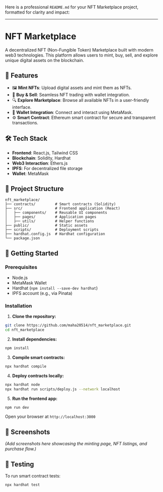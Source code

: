 Here is a professional `README.md` for your NFT Marketplace project, formatted for clarity and impact:

---

# NFT Marketplace

A decentralized NFT (Non-Fungible Token) Marketplace built with modern web3 technologies. This platform allows users to mint, buy, sell, and explore unique digital assets on the blockchain.

## 🚀 Features

* 🖼️ **Mint NFTs**: Upload digital assets and mint them as NFTs.
* 🛒 **Buy & Sell**: Seamless NFT trading with wallet integration.
* 🔍 **Explore Marketplace**: Browse all available NFTs in a user-friendly interface.
* 🔐 **Wallet Integration**: Connect and interact using MetaMask.
* ⚙️ **Smart Contract**: Ethereum smart contract for secure and transparent transactions.

## 🛠️ Tech Stack

* **Frontend**: React.js, Tailwind CSS
* **Blockchain**: Solidity, Hardhat
* **Web3 Interaction**: Ethers.js
* **IPFS**: For decentralized file storage
* **Wallet**: MetaMask

## 📂 Project Structure

```
nft_marketplace/
├── contracts/         # Smart contracts (Solidity)
├── src/               # Frontend application (React)
│   ├── components/    # Reusable UI components
│   ├── pages/         # Application pages
│   ├── utils/         # Helper functions
├── public/            # Static assets
├── scripts/           # Deployment scripts
├── hardhat.config.js  # Hardhat configuration
└── package.json
```

## 🚧 Getting Started

### Prerequisites

* Node.js
* MetaMask Wallet
* Hardhat (`npm install --save-dev hardhat`)
* IPFS account (e.g., via Pinata)

### Installation

1. **Clone the repository:**

```bash
git clone https://github.com/maha20514/nft_marketplace.git
cd nft_marketplace
```

2. **Install dependencies:**

```bash
npm install
```

3. **Compile smart contracts:**

```bash
npx hardhat compile
```

4. **Deploy contracts locally:**

```bash
npx hardhat node
npx hardhat run scripts/deploy.js --network localhost
```

5. **Run the frontend app:**

```bash
npm run dev
```

Open your browser at `http://localhost:3000`

## 📸 Screenshots

*(Add screenshots here showcasing the minting page, NFT listings, and purchase flow.)*

## 🧪 Testing

To run smart contract tests:

```bash
npx hardhat test
```

